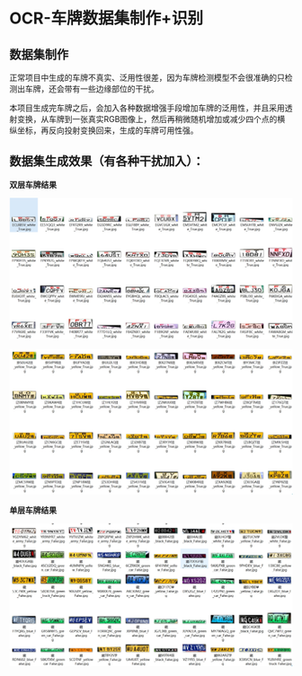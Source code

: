 # OCR-车牌数据集制作+识别

## 数据集制作
正常项目中生成的车牌不真实、泛用性很差，因为车牌检测模型不会很准确的只检测出车牌，还会带有一些边缘部位的干扰。

本项目生成完车牌之后，会加入各种数据增强手段增加车牌的泛用性，并且采用透射变换，从车牌到一张真实RGB图像上，然后再稍微随机增加或减少四个点的横纵坐标，再反向投射变换回来，生成的车牌可用性强。



## 数据集生成效果（有各种干扰加入）：
**双层车牌结果**

![result1](result1.jpeg)

![result2](result2.jpeg)

**单层车牌结果**

![result3](result3.jpg)
